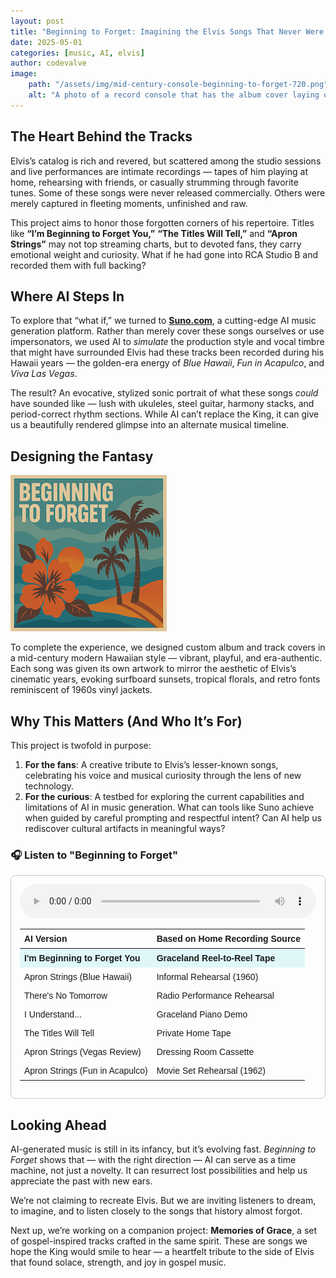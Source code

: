 ```yaml
---
layout: post
title: "Beginning to Forget: Imagining the Elvis Songs That Never Were – With a Little Help from AI"
date: 2025-05-01
categories: [music, AI, elvis]
author: codevalve
image:
    path: "/assets/img/mid-century-console-beginning-to-forget-720.png"
    alt: "A photo of a record console that has the album cover laying on the top."
---
```


## The Heart Behind the Tracks

Elvis’s catalog is rich and revered, but scattered among the studio sessions and live performances are intimate recordings — tapes of him playing at home, rehearsing with friends, or casually strumming through favorite tunes. Some of these songs were never released commercially. Others were merely captured in fleeting moments, unfinished and raw.

This project aims to honor those forgotten corners of his repertoire. Titles like **“I’m Beginning to Forget You,”** **“The Titles Will Tell,”** and **“Apron Strings”** may not top streaming charts, but to devoted fans, they carry emotional weight and curiosity. What if he had gone into RCA Studio B and recorded them with full backing?

## Where AI Steps In

To explore that “what if,” we turned to [**Suno.com**](https://suno.com), a cutting-edge AI music generation platform. Rather than merely cover these songs ourselves or use impersonators, we used AI to *simulate* the production style and vocal timbre that might have surrounded Elvis had these tracks been recorded during his Hawaii years — the golden-era energy of *Blue Hawaii*, *Fun in Acapulco*, and *Viva Las Vegas*.

The result? An evocative, stylized sonic portrait of what these songs *could* have sounded like — lush with ukuleles, steel guitar, harmony stacks, and period-correct rhythm sections. While AI can’t replace the King, it can give us a beautifully rendered glimpse into an alternate musical timeline.

## Designing the Fantasy

![Beginning to forget cover](/assets/img/beginning-to-forget-250.png)

To complete the experience, we designed custom album and track covers in a mid-century modern Hawaiian style — vibrant, playful, and era-authentic. Each song was given its own artwork to mirror the aesthetic of Elvis’s cinematic years, evoking surfboard sunsets, tropical florals, and retro fonts reminiscent of 1960s vinyl jackets.

## Why This Matters (And Who It’s For)

This project is twofold in purpose:

1. **For the fans**: A creative tribute to Elvis’s lesser-known songs, celebrating his voice and musical curiosity through the lens of new technology.
2. **For the curious**: A testbed for exploring the current capabilities and limitations of AI in music generation. What can tools like Suno achieve when guided by careful prompting and respectful intent? Can AI help us rediscover cultural artifacts in meaningful ways?

<h3>🎧 Listen to "Beginning to Forget"</h3>

<style>
  .playlist-container {
    max-width: 700px;
    border: 1px solid #ccc;
    padding: 1em;
    border-radius: 8px;
    font-family: sans-serif;
  }
  .playlist-table {
    width: 100%;
    border-collapse: collapse;
    margin-top: 1em;
  }
  .playlist-table th,
  .playlist-table td {
    text-align: left;
    padding: 0.5em;
    vertical-align: top;
  }
  .playlist-table tr:hover {
    background-color: #f9f9f9;
    cursor: pointer;
  }
  .playlist-table .active {
    font-weight: bold;
    background-color: #e0f7fa;
  }

  .icon.idle { color: #ccc; }
  .icon.paused { color: #FF5E49; }
  .icon.playing { color: #FF5E49; }
</style>

<div class="playlist-container">
  <audio id="audioPlayer" controls style="width: 100%;">
    <source id="audioSource" src="/assets/audio/im-beginning-to-forget-you.mp3" type="audio/mpeg">
    Your browser does not support the audio element.
  </audio>

  <table class="playlist-table">
    <thead>
      <tr>
        <th>AI Version</th>
        <th>Based on Home Recording Source</th>
      </tr>
    </thead>
    <tbody id="playlist">
      <tr class="track active" data-src="/assets/audio/im-beginning-to-forget-you.mp3">
        <td>I'm Beginning to Forget You</td>
        <td>Graceland Reel-to-Reel Tape</td>
      </tr>
      <tr class="track" data-src="/assets/audio/apron-strings-blue-hawaii.mp3">
        <td>Apron Strings (Blue Hawaii)</td>
        <td>Informal Rehearsal (1960)</td>
      </tr>
      <tr class="track" data-src="/assets/audio/theres-no-tomorrow.mp3">
        <td>There's No Tomorrow</td>
        <td>Radio Performance Rehearsal</td>
      </tr>
      <tr class="track" data-src="/assets/audio/i-understand.mp3">
        <td>I Understand...</td>
        <td>Graceland Piano Demo</td>
      </tr>
      <tr class="track" data-src="/assets/audio/the-titles-will-tell.mp3">
        <td>The Titles Will Tell</td>
        <td>Private Home Tape</td>
      </tr>
      <tr class="track" data-src="/assets/audio/apron-strings-vegas-review.mp3">
        <td>Apron Strings (Vegas Review)</td>
        <td>Dressing Room Cassette</td>
      </tr>
      <tr class="track" data-src="/assets/audio/apron-strings-fun-in-acapulco.mp3">
        <td>Apron Strings (Fun in Acapulco)</td>
        <td>Movie Set Rehearsal (1962)</td>
      </tr>
    </tbody>
  </table>
</div>

## Looking Ahead

AI-generated music is still in its infancy, but it’s evolving fast. *Beginning to Forget* shows that — with the right direction — AI can serve as a time machine, not just a novelty. It can resurrect lost possibilities and help us appreciate the past with new ears.

We’re not claiming to recreate Elvis. But we are inviting listeners to dream, to imagine, and to listen closely to the songs that history almost forgot.

Next up, we’re working on a companion project: **Memories of Grace**, a set of gospel-inspired tracks crafted in the same spirit. These are songs we hope the King would smile to hear — a heartfelt tribute to the side of Elvis that found solace, strength, and joy in gospel music.

<script src="/assets/js/audio-player.js"></script>
